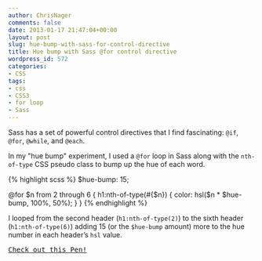 ```yaml
---
author: ChrisNager
comments: false
date: 2013-01-17 21:47:04+00:00
layout: post
slug: hue-bump-with-sass-for-control-directive
title: Hue bump with Sass @for control directive
wordpress_id: 572
categories:
- CSS
tags:
- css
- CSS3
- for loop
- Sass
---
```


Sass has a set of powerful control directives that I find fascinating: `@if`, `@for`, `@while`, and `@each`.

In my "hue bump" experiment, I used a `@for` loop in Sass along with the `nth-of-type` CSS pseudo class to bump up the hue of each word.

{% highlight scss %}
$hue-bump: 15;

@for $n from 2 through 6 {
    h1:nth-of-type(#{$n}) {
        color: hsl($n * $hue-bump, 100%, 50%);
    }
}
{% endhighlight %}

I looped from the second header (`h1:nth-of-type(2)`) to the sixth header (`h1:nth-of-type(6)`) adding 15 (or the `$hue-bump` amount) more to the hue number in each header’s `hsl` value.

<pre class="codepen" data-height="470" data-type="result" data-href="zwgJC" data-user="ChrisNager" data-safe="true"><code></code><a href="http://codepen.io/ChrisNager/pen/zwgJC">Check out this Pen!</a></pre>
<script async src="http://codepen.io/assets/embed/ei.js"></script>
